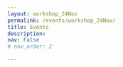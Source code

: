 ```yaml
---
layout: workshop_24Nov
permalink: /events/workshop_24Nov/
title: Events
description: 
nav: False
# nav_order: 2

---
```

